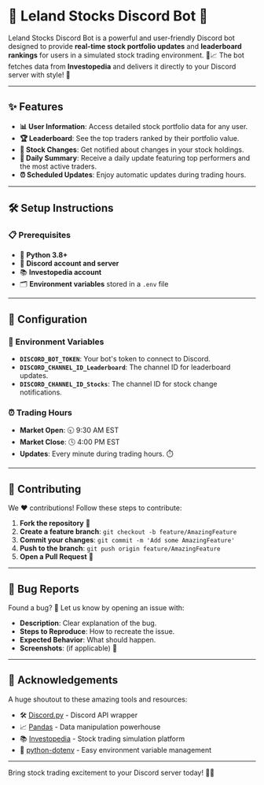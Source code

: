 # 🌟 Leland Stocks Discord Bot 🚀

Leland Stocks Discord Bot is a powerful and user-friendly Discord bot designed to provide **real-time stock portfolio updates** and **leaderboard rankings** for users in a simulated stock trading environment. 🏦📈 The bot fetches data from **Investopedia** and delivers it directly to your Discord server with style! 🎉

---

## ✨ Features

- **📊 User Information**: Access detailed stock portfolio data for any user.
- **🏆 Leaderboard**: See the top traders ranked by their portfolio value.
- **🔔 Stock Changes**: Get notified about changes in your stock holdings.
- **📅 Daily Summary**: Receive a daily update featuring top performers and the most active traders.
- **⏰ Scheduled Updates**: Enjoy automatic updates during trading hours.

---

## 🛠️ Setup Instructions

### 📋 Prerequisites

- 🐍 **Python 3.8+**
- 🤖 **Discord account and server**
- 📚 **Investopedia account**
- 🗂️ **Environment variables** stored in a `.env` file

---

## 🔧 Configuration

### 📁 Environment Variables
- **`DISCORD_BOT_TOKEN`**: Your bot's token to connect to Discord.
- **`DISCORD_CHANNEL_ID_Leaderboard`**: The channel ID for leaderboard updates.
- **`DISCORD_CHANNEL_ID_Stocks`**: The channel ID for stock change notifications.

### ⏰ Trading Hours
- **Market Open**: 🕤 9:30 AM EST  
- **Market Close**: 🕓 4:00 PM EST  
- **Updates**: Every minute during trading hours. ⏱️

---

## 🤝 Contributing

We ❤️ contributions! Follow these steps to contribute:

1. **Fork the repository** 🍴
2. **Create a feature branch**: `git checkout -b feature/AmazingFeature`  
3. **Commit your changes**: `git commit -m 'Add some AmazingFeature'`  
4. **Push to the branch**: `git push origin feature/AmazingFeature`  
5. **Open a Pull Request** 🔄

---

## 🐛 Bug Reports

Found a bug? 🐞 Let us know by opening an issue with:

- **Description**: Clear explanation of the bug.
- **Steps to Reproduce**: How to recreate the issue.
- **Expected Behavior**: What should happen.
- **Screenshots**: (if applicable) 📸

---

## 🌟 Acknowledgements

A huge shoutout to these amazing tools and resources:

- 🛠️ [Discord.py](https://discordpy.readthedocs.io/en/stable/) - Discord API wrapper  
- 📈 [Pandas](https://pandas.pydata.org/) - Data manipulation powerhouse  
- 📚 [Investopedia](https://www.investopedia.com/) - Stock trading simulation platform  
- 🌱 [python-dotenv](https://pypi.org/project/python-dotenv/) - Easy environment variable management  

---

Bring stock trading excitement to your Discord server today! 🌟✨